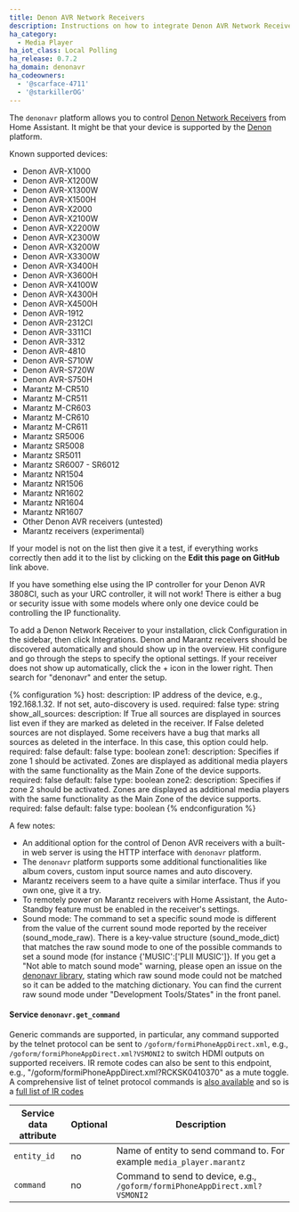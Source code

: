 ```yaml
---
title: Denon AVR Network Receivers
description: Instructions on how to integrate Denon AVR Network Receivers into Home Assistant.
ha_category:
  - Media Player
ha_iot_class: Local Polling
ha_release: 0.7.2
ha_domain: denonavr
ha_codeowners:
  - '@scarface-4711'
  - '@starkillerOG'
---
```


The `denonavr` platform allows you to control [Denon Network Receivers](https://www.denon.com/en-gb/shop/networkmusicsystem/ceolpiccolon4) from Home Assistant. It might be that your device is supported by the [Denon] platform.

Known supported devices:

- Denon AVR-X1000
- Denon AVR-X1200W
- Denon AVR-X1300W
- Denon AVR-X1500H
- Denon AVR-X2000
- Denon AVR-X2100W
- Denon AVR-X2200W
- Denon AVR-X2300W
- Denon AVR-X3200W
- Denon AVR-X3300W
- Denon AVR-X3400H
- Denon AVR-X3600H
- Denon AVR-X4100W
- Denon AVR-X4300H
- Denon AVR-X4500H
- Denon AVR-1912
- Denon AVR-2312CI
- Denon AVR-3311CI
- Denon AVR-3312
- Denon AVR-4810
- Denon AVR-S710W
- Denon AVR-S720W
- Denon AVR-S750H
- Marantz M-CR510
- Marantz M-CR511
- Marantz M-CR603
- Marantz M-CR610
- Marantz M-CR611
- Marantz SR5006
- Marantz SR5008
- Marantz SR5011
- Marantz SR6007 - SR6012
- Marantz NR1504
- Marantz NR1506
- Marantz NR1602
- Marantz NR1604
- Marantz NR1607
- Other Denon AVR receivers (untested)
- Marantz receivers (experimental)

If your model is not on the list then give it a test, if everything works correctly then add it to the list by clicking on the **Edit this page on GitHub** link above.

<div class='note warning'>
If you have something else using the IP controller for your Denon AVR 3808CI, such as your URC controller, it will not work! There is either a bug or security issue with some models where only one device could be controlling the IP functionality.
</div>

To add a Denon Network Receiver to your installation, click Configuration in the sidebar, then click Integrations. Denon and Marantz receivers should be discovered automatically and should show up in the overview. Hit configure and go through the steps to specify the optional settings. If your receiver does not show up automatically, click the + icon in the lower right. Then search for "denonavr" and enter the setup.

{% configuration %}
host:
  description: IP address of the device, e.g., 192.168.1.32. If not set, auto-discovery is used.
  required: false
  type: string
show_all_sources:
  description: If True all sources are displayed in sources list even if they are marked as deleted in the receiver. If False deleted sources are not displayed. Some receivers have a bug that marks all sources as deleted in the interface. In this case, this option could help.
  required: false
  default: false
  type: boolean
zone1:
  description: Specifies if zone 1 should be activated. Zones are displayed as additional media players with the same functionality as the Main Zone of the device supports.
  required: false
  default: false
  type: boolean
zone2:
  description: Specifies if zone 2 should be activated. Zones are displayed as additional media players with the same functionality as the Main Zone of the device supports.
  required: false
  default: false
  type: boolean
{% endconfiguration %}

A few notes:

- An additional option for the control of Denon AVR receivers with a built-in web server is using the HTTP interface with `denonavr` platform.
- The `denonavr` platform supports some additional functionalities like album covers, custom input source names and auto discovery.
- Marantz receivers seem to a have quite a similar interface. Thus if you own one, give it a try.
- To remotely power on Marantz receivers with Home Assistant, the Auto-Standby feature must be enabled in the receiver's settings.
- Sound mode: The command to set a specific sound mode is different from the value of the current sound mode reported by the receiver (sound_mode_raw). There is a key-value structure (sound_mode_dict) that matches the raw sound mode to one of the possible commands to set a sound mode (for instance {'MUSIC':['PLII MUSIC']}. If you get a "Not able to match sound mode" warning, please open an issue on the [denonavr library](https://github.com/scarface-4711/denonavr), stating which raw sound mode could not be matched so it can be added to the matching dictionary. You can find the current raw sound mode under "Development Tools/States" in the front panel.


#### Service `denonavr.get_command`

Generic commands are supported, in particular, any command supported by the telnet protocol can be sent to `/goform/formiPhoneAppDirect.xml`, e.g., `/goform/formiPhoneAppDirect.xml?VSMONI2` to switch HDMI outputs on supported receivers. IR remote codes can also be sent to this endpoint, e.g.,  "/goform/formiPhoneAppDirect.xml?RCKSK0410370" as a mute toggle.  
A comprehensive list of telnet protocol commands is [also available](http://assets.denon.com/_layouts/15/xlviewer.aspx?id=/DocumentMaster/us/AVR-X6400H_X4400H_X3400H_X2400H_X1400H_S930H_S730H_PROTOCOL_V01.xlsx) and so is a [full list of IR codes](http://assets.denon.com/DocumentMaster/UK/AVR3313_IR_CODE_V01.pdf)

| Service data attribute | Optional | Description                                          |
| ---------------------- | -------- | ---------------------------------------------------- |
| `entity_id`            |       no | Name of entity to send command to. For example `media_player.marantz`|
| `command`              |       no | Command to send to device, e.g.,  `/goform/formiPhoneAppDirect.xml?VSMONI2`|

[Denon]: /integrations/denon
